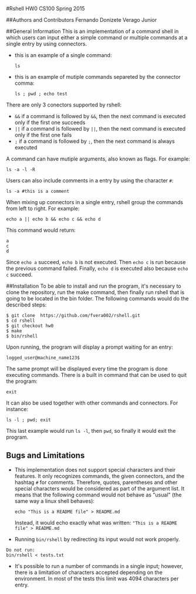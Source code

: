 #Rshell
HW0 CS100 Spring 2015


##Authors and Contributors
Fernando Donizete Verago Junior


##General Information
This is an implementation of a command shell in which users can input either a simple command or multiple commands at a single entry by using connectors. 

* this is an example of a single command:

    `ls`

* this is an example of mutiple commands separeted by the connector comma:

    `ls ; pwd ; echo test`

There are only 3 conectors supported by rshell:
* `&&`  if a command is followed by `&&`, then the next command is executed only if the first one succeeds
* `||`  if a command is followed by `||`, then the next command is executed only if the first one fails
* `;`   if a command is followed by `;`, then the next command is always executed 

A command can have mutiple arguments, also known as flags. For example:

`ls -a -l -R`

Users can also include comments in a entry by using the character `#`:

`ls -a #this is a comment`

When mixing up connectors in a single entry, rshell group the commands from left to right. For example:

`echo a || echo b && echo c && echo d`

This command would return: 
```
a
c
d
```
Since `echo a` succeed, `echo b` is not executed. Then `echo c` is run because the previous command failed. Finally, `echo d` is executed also because `echo c` succeed. 


##Installation
To be able to install and run the program, it's necessary to clone the repository, run the make command, then finally run rshell that is going to be located in the bin folder. The following commands would do the described steps:
```
$ git clone  https://github.com/fvera002/rshell.git
$ cd rshell
$ git checkout hw0
$ make
$ bin/rshell
```


Upon running, the program will display a prompt waiting for an entry:

`logged_user@machine_name123$`

The same prompt will be displayed every time the program is done executing commands. There is a built in command that can be used to quit the program:

`exit`

It can also be used together with other commands and connectors. For instance:

`ls -l ; pwd; exit`

This last example would run `ls -l`, then `pwd`, so finally it would exit the program. 


## Bugs and Limitations

* This implementation does not support special characters and their features. It only recognizes commands, the given connectors, and the hashtag `#` for comments. Therefore, quotes, parentheses and other special characters would be considered as part of the argument list. It means that the following command would not behave as "usual" (the same way a linux shell behaves):

    `echo "This is a README file" > README.md`

    Instead, it would echo exactly what was written: `"This is a README file" > README.md`

* Running `bin/rshell` by redirecting its input would not work properly. 
```
Do not run:
bin/rshell < tests.txt
```

* It's possible to run a number of commands in a single input; however, there is a limitation of characters accepted depending on the environment. In most of the tests this limit was 4094 characters per entry.
